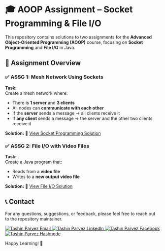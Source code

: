 # 🎓 AOOP Assignment – Socket Programming & File I/O

This repository contains solutions to two assignments for the **Advanced Object-Oriented Programming (AOOP)** course, focusing on **Socket Programming** and **File I/O** in Java.


## 🧩 Assignment Overview

### ✅ ASSG 1: Mesh Network Using Sockets

**Task:**  
Create a mesh network where:
- There is **1 server** and **3 clients**
- All nodes can **communicate with each other**
- If the **server** sends a message → all clients receive it
- If **any client** sends a message → the server and the other two clients receive it

**Solution:**  🔗 [View Socket Programming Solution](https://github.com/TashinParvez/AOOP-ASSG-On-Socket-Programming-and-FileIO/tree/main/SOCKET%20ASSG)



### ✅ ASSG 2: File I/O with Video Files

**Task:**  
Create a Java program that:
- Reads from a **video file**
- Writes to a **new output video file**

**Solution:**  🔗 [View File I/O Solution](https://github.com/TashinParvez/AOOP-ASSG-On-Socket-Programming-and-FileIO/tree/main/FileIO)



## 📞 Contact
For any questions, suggestions, or feedback, please feel free to reach out to the repository maintainer.
<p align="left">
  <a href="mailto:tashinparvez2002@gmail.com" target="blank">
    <img src="https://img.shields.io/badge/Email-0078D4?style=for-the-badge&logo=gmail&logoColor=white" alt="Tashin Parvez Email" />
  </a>
  <a href="https://linkedin.com/in/tashinparvez" target="blank">
    <img src="https://img.shields.io/badge/LinkedIn-0A66C2?style=for-the-badge&logo=linkedin&logoColor=white" alt="Tashin Parvez LinkedIn" />
  </a>
  <a href="https://fb.com/tashin.parvez.5" target="blank">
    <img src="https://img.shields.io/badge/Facebook-1877F2?style=for-the-badge&logo=facebook&logoColor=white" alt="Tashin Parvez Facebook" />
  </a>
  <a href="https://tashinparvez.hashnode.dev/" target="blank">
    <img src="https://img.shields.io/badge/Hashnode-2962FF?style=for-the-badge&logo=hashnode&logoColor=white" alt="Tashin Parvez Hashnode" />
  </a>
</p>


Happy Learning! 🚀

